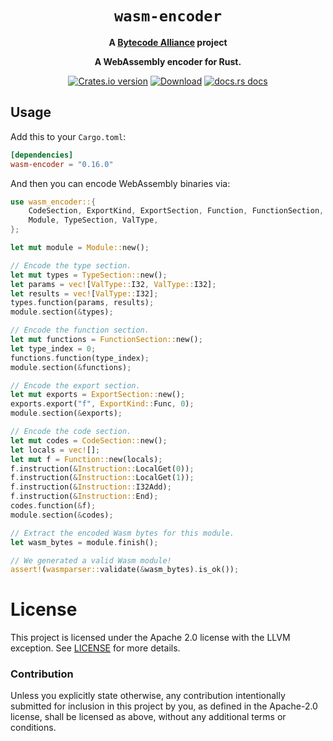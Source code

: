 <div align="center">
  <h1><code>wasm-encoder</code></h1>

<strong>A <a href="https://bytecodealliance.org/">Bytecode Alliance</a> project</strong>

  <p>
    <strong>A WebAssembly encoder for Rust.</strong>
  </p>

  <p>
    <a href="https://crates.io/crates/wasm-encoder"><img src="https://img.shields.io/crates/v/wasm-encoder.svg?style=flat-square" alt="Crates.io version" /></a>
    <a href="https://crates.io/crates/wasm-encoder"><img src="https://img.shields.io/crates/d/wasm-encoder.svg?style=flat-square" alt="Download" /></a>
    <a href="https://docs.rs/wasm-encoder/"><img src="https://img.shields.io/static/v1?label=docs&message=wasm-encoder&color=blue&style=flat-square" alt="docs.rs docs" /></a>
  </p>
</div>

## Usage

Add this to your `Cargo.toml`:

```toml
[dependencies]
wasm-encoder = "0.16.0"
```

And then you can encode WebAssembly binaries via:

```rust
use wasm_encoder::{
    CodeSection, ExportKind, ExportSection, Function, FunctionSection, Instruction,
    Module, TypeSection, ValType,
};

let mut module = Module::new();

// Encode the type section.
let mut types = TypeSection::new();
let params = vec![ValType::I32, ValType::I32];
let results = vec![ValType::I32];
types.function(params, results);
module.section(&types);

// Encode the function section.
let mut functions = FunctionSection::new();
let type_index = 0;
functions.function(type_index);
module.section(&functions);

// Encode the export section.
let mut exports = ExportSection::new();
exports.export("f", ExportKind::Func, 0);
module.section(&exports);

// Encode the code section.
let mut codes = CodeSection::new();
let locals = vec![];
let mut f = Function::new(locals);
f.instruction(&Instruction::LocalGet(0));
f.instruction(&Instruction::LocalGet(1));
f.instruction(&Instruction::I32Add);
f.instruction(&Instruction::End);
codes.function(&f);
module.section(&codes);

// Extract the encoded Wasm bytes for this module.
let wasm_bytes = module.finish();

// We generated a valid Wasm module!
assert!(wasmparser::validate(&wasm_bytes).is_ok());
```

# License

This project is licensed under the Apache 2.0 license with the LLVM exception.
See [LICENSE](LICENSE) for more details.

### Contribution

Unless you explicitly state otherwise, any contribution intentionally submitted
for inclusion in this project by you, as defined in the Apache-2.0 license,
shall be licensed as above, without any additional terms or conditions.
